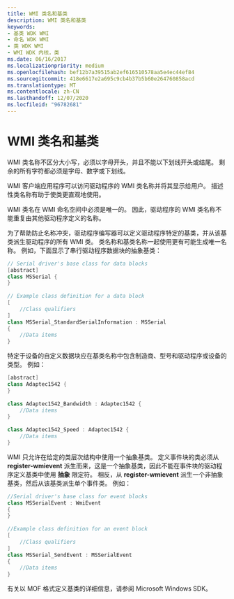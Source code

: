 ```yaml
---
title: WMI 类名和基类
description: WMI 类名和基类
keywords:
- 基类 WDK WMI
- 命名 WDK WMI
- 类 WDK WMI
- WMI WDK 内核，类
ms.date: 06/16/2017
ms.localizationpriority: medium
ms.openlocfilehash: bef12b7a39515ab2ef616510578aa5e4ec44ef84
ms.sourcegitcommit: 418e6617e2a695c9cb4b37b5b60e264760858acd
ms.translationtype: MT
ms.contentlocale: zh-CN
ms.lasthandoff: 12/07/2020
ms.locfileid: "96782681"
---
```

# <a name="wmi-class-names-and-base-classes"></a>WMI 类名和基类





WMI 类名称不区分大小写，必须以字母开头，并且不能以下划线开头或结尾。 剩余的所有字符都必须是字母、数字或下划线。

WMI 客户端应用程序可以访问驱动程序的 WMI 类名称并将其显示给用户。 描述性类名称有助于使类更直观地使用。

WMI 类名在 WMI 命名空间中必须是唯一的。 因此，驱动程序的 WMI 类名称不能重复由其他驱动程序定义的名称。

为了帮助防止名称冲突，驱动程序编写器可以定义驱动程序特定的基类，并从该基类派生驱动程序的所有 WMI 类。 类名称和基类名称一起使用更有可能生成唯一名称。 例如，下面显示了串行驱动程序数据块的抽象基类：

```cpp
// Serial driver's base class for data blocks
[abstract]
class MSSerial {
}
 
// Example class definition for a data block
[
    //Class qualifiers 
]
class MSSerial_StandardSerialInformation : MSSerial 
{
    //Data items
}
```

特定于设备的自定义数据块应在基类名称中包含制造商、型号和驱动程序或设备的类型。 例如：

```cpp
[abstract]
class Adaptec1542 {
}
 
class Adaptec1542_Bandwidth : Adaptec1542 {
    //Data items
}
 
class Adaptec1542_Speed : Adaptec1542 {
    //Data items
}
```

WMI 只允许在给定的类层次结构中使用一个抽象基类。 定义事件块的类必须从 **register-wmievent** 派生而来，这是一个抽象基类，因此不能在事件块的驱动程序定义基类中使用 **抽象** 限定符。 相反，从 **register-wmievent** 派生一个非抽象基类，然后从该基类派生单个事件类。 例如：

```cpp
//Serial driver's base class for event blocks
class MSSerialEvent : WmiEvent 
{
}
 
//Example class definition for an event block
[
    //Class qualifiers 
]
class MSSerial_SendEvent : MSSerialEvent 
{
    //Data items
}
```

有关以 MOF 格式定义基类的详细信息，请参阅 Microsoft Windows SDK。

 

 




